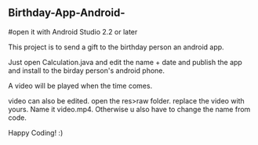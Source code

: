 ## Birthday-App-Android-

#open it with Android Studio 2.2 or later

This project is to send a gift to the birthday person an android app.

Just open Calculation.java and edit the name + date and publish the app and install to the birday person's android phone.

A video will be played when the time comes.

video can also be edited. open the res>raw folder. replace the video with yours. Name it video.mp4. Otherwise u also have to change the name from code.

Happy Coding! :)
